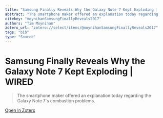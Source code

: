 ```yaml
---
title: "Samsung Finally Reveals Why the Galaxy Note 7 Kept Exploding | WIRED"
abstract: "The smartphone maker offered an explanation today regarding the Galaxy Note 7's combustion problems."
citekey: "moynihanSamsungFinallyReveals2017"
authors: "Tim Moynihan"
zotero_url: "zotero://select/items/@moynihanSamsungFinallyReveals2017"
tags: "bib"
type: "Source"
---
```


# Samsung Finally Reveals Why the Galaxy Note 7 Kept Exploding | WIRED 
> The smartphone maker offered an explanation today regarding the Galaxy Note 7's combustion problems.

[Open In Zotero](zotero://select/items/@moynihanSamsungFinallyReveals2017)